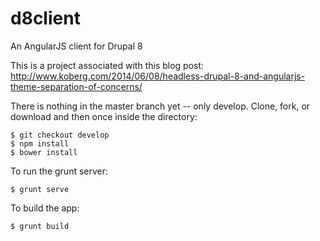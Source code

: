 d8client
========

An AngularJS client for Drupal 8

This is a project associated with this blog post: http://www.koberg.com/2014/06/08/headless-drupal-8-and-angularjs-theme-separation-of-concerns/

There is nothing in the master branch yet -- only develop. Clone, fork, or download and then once inside the directory:

```
$ git checkout develop
$ npm install
$ bower install
```

To run the grunt server:
```
$ grunt serve
```

To build the app:
```
$ grunt build
```
